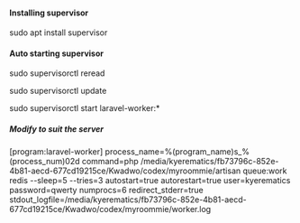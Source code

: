 ####  Installing supervisor
sudo  apt install supervisor

#### Auto starting supervisor

sudo supervisorctl reread

sudo supervisorctl update

sudo supervisorctl start laravel-worker:*



##### Modify to suit the server

[program:laravel-worker]
process_name=%(program_name)s_%(process_num)02d
command=php /media/kyerematics/fb73796c-852e-4b81-aecd-677cd19215ce/Kwadwo/codex/myroommie/artisan queue:work redis --sleep=5 --tries=3
autostart=true
autorestart=true
user=kyerematics
password=qwerty
numprocs=6
redirect_stderr=true
stdout_logfile=/media/kyerematics/fb73796c-852e-4b81-aecd-677cd19215ce/Kwadwo/codex/myroommie/worker.log
